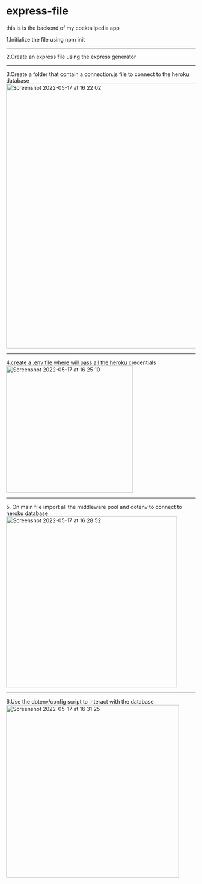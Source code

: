 # express-file

this is is the backend of my cocktailpedia app

1.Initialize the file using npm init
<hr>
2.Create an express file using the express generator
<hr>
3.Create a folder that contain a connection.js file to connect to the heroku database

<img width="702" alt="Screenshot 2022-05-17 at 16 22 02" src="https://user-images.githubusercontent.com/74420607/168847916-47d6a420-30d9-4c33-a58c-c0ed11d860b3.png">
<hr>
4.create a .env file where will pass all the heroku credentials
<img width="337" alt="Screenshot 2022-05-17 at 16 25 10" src="https://user-images.githubusercontent.com/74420607/168848718-d6f8108a-910f-49ec-8485-ec5c07bd9714.png">
<hr>
5. On main file import all the middleware pool and dotenv to connect to heroku database

<img width="454" alt="Screenshot 2022-05-17 at 16 28 52" src="https://user-images.githubusercontent.com/74420607/168849545-9d8d6634-a1ee-4206-94ec-5e422ddef166.png">
<hr>
6.Use the dotenv/config script to interact with the database

<img width="459" alt="Screenshot 2022-05-17 at 16 31 25" src="https://user-images.githubusercontent.com/74420607/168850084-823961f2-47bc-4cdc-bded-44a6014dedd1.png">

 
